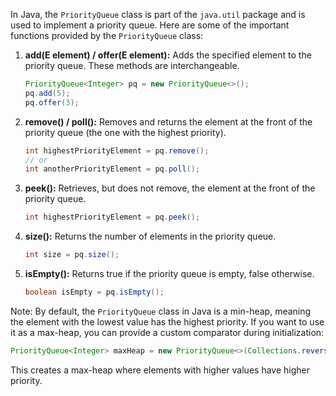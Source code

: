 In Java, the `PriorityQueue` class is part of the `java.util` package and is used to implement a priority queue. Here are some of the important functions provided by the `PriorityQueue` class:

1. **add(E element) / offer(E element):** Adds the specified element to the priority queue. These methods are interchangeable.

    ```java
    PriorityQueue<Integer> pq = new PriorityQueue<>();
    pq.add(5);
    pq.offer(3);
    ```

2. **remove() / poll():** Removes and returns the element at the front of the priority queue (the one with the highest priority).

    ```java
    int highestPriorityElement = pq.remove();
    // or
    int anotherPriorityElement = pq.poll();
    ```

3. **peek():** Retrieves, but does not remove, the element at the front of the priority queue.

    ```java
    int highestPriorityElement = pq.peek();
    ```

4. **size():** Returns the number of elements in the priority queue.

    ```java
    int size = pq.size();
    ```

5. **isEmpty():** Returns true if the priority queue is empty, false otherwise.

    ```java
    boolean isEmpty = pq.isEmpty();
    ```

Note: By default, the `PriorityQueue` class in Java is a min-heap, meaning the element with the lowest value has the highest priority. If you want to use it as a max-heap, you can provide a custom comparator during initialization:

```java
PriorityQueue<Integer> maxHeap = new PriorityQueue<>(Collections.reverseOrder());
```

This creates a max-heap where elements with higher values have higher priority.